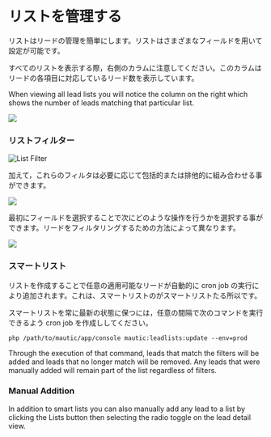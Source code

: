 # リストを管理する

リストはリードの管理を簡単にします。リストはさまざまなフィールドを用いて設定が可能です。

すべてのリストを表示する際，右側のカラムに注意してください。このカラムはリードの各項目に対応しているリード数を表示しています。

When viewing all lead lists you will notice the column on the right which shows the number of leads matching that particular list.

![](http://drop.dbh.li/image/3v3F2v280n1z/Image%202014-11-16%20at%209.32.16%20PM.png)

### リストフィルター

![List Filter](http://drop.dbh.li/image/3j350h370g0t/Image%202014-11-16%20at%209.13.39%20PM.png)

加えて，これらのフィルタは必要に応じて包括的または排他的に組み合わせる事ができます。

![](http://drop.dbh.li/image/2u090o1n252V/Image%202014-11-16%20at%209.16.12%20PM.png)

最初にフィールドを選択することで次にどのような操作を行うかを選択する事ができます。リードをフィルタリングするための方法によって異なります。

![](http://drop.dbh.li/image/3o0a32313h07/Image%202014-11-16%20at%209.26.57%20PM.png)

### スマートリスト
リストを作成することで任意の適用可能なリードが自動的に cron job の実行により追加されます。これは、スマートリストのがスマートリストたる所以です。

スマートリストを常に最新の状態に保つには，任意の間隔で次のコマンドを実行できるよう cron job を作成ししてください。
```
php /path/to/mautic/app/console mautic:leadlists:update --env=prod
```

Through the execution of that command, leads that match the filters will be added and leads that no longer match will be removed. Any leads that were manually added will remain part of the list regardless of filters.

### Manual Addition

In addition to smart lists you can also manually add any lead to a list by clicking the Lists button then selecting the radio toggle on the lead detail view.
